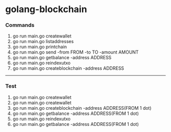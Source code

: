 # golang-blockchain

### Commands
1. go run main.go createwallet
2. go run main.go listaddresses
3. go run main.go printchain
4. go run main.go send -from FROM -to TO -amount AMOUNT
5. go run main.go getbalance -address ADDRESS
6. go run main.go reindexutxo
7. go run main.go createblockchain -address ADDRESS

---
### Test 
1. go run main.go createwallet
2. go run main.go createwallet
3. go run main.go createblockchain -address ADDRESS(FROM 1 dot)
4. go run main.go getbalance -address ADDRESS(FROM 1 dot)
5. go run main.go reindexutxo
6. go run main.go getbalance -address ADDRESS(FROM 1 dot)